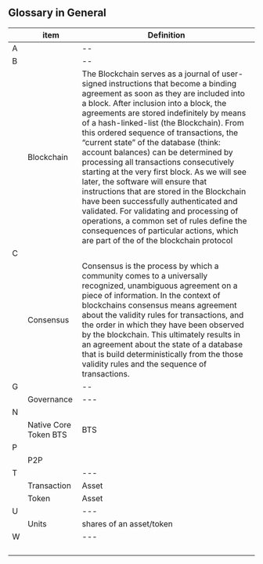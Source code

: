 ## Glossary in General


|  | item  |  Definition |
|---|----| -----|
| A |  |  -- |
| B |  |  -- |
|  |Blockchain | The Blockchain serves as a journal of user-signed instructions that become a binding agreement as soon as they are included into a block. After inclusion into a block, the agreements are stored indefinitely by means of a hash-linked-list (the Blockchain). From this ordered sequence of transactions, the “current state” of the database (think: account balances) can be determined by processing all transactions consecutively starting at the very first block. As we will see later, the software will ensure that instructions that are stored in the Blockchain have been successfully authenticated and validated. For validating and processing of operations, a common set of rules define the consequences of particular actions, which are part of the of the blockchain protocol  |
| C | | |
|  |Consensus | Consensus is the process by which a community comes to a universally recognized, unambiguous agreement on a piece of information. In the context of blockchains consensus means agreement about the validity rules for transactions, and the order in which they have been observed by the blockchain. This ultimately results in an agreement about the state of a database that is build deterministically from the those validity rules and the sequence of transactions.
| G |  |-- |
|  | Governance| --- |
| N |  | |
|  |Native Core Token BTS | BTS|
|P| | |
| |P2P | |
| T|  | ---|
|  |Transaction |Asset |
|  |Token |Asset |
| U |  |--- |
|  | Units| shares of an asset/token |
| W | |--- |
|  |   | |
|  | | |
|  | | |
|  | | |

